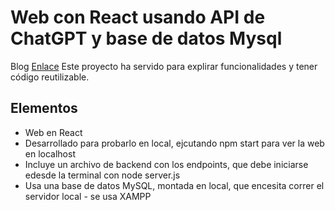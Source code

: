 # Web con React usando API de ChatGPT y base de datos Mysql

Blog [Enlace](https://likonet.es)
Este proyecto ha servido para explirar funcionalidades y tener código reutilizable.

## Elementos

- Web en React
- Desarrollado para probarlo en local, ejcutando npm start para ver la web en localhost
- Incluye un archivo de backend con los endpoints, que debe iniciarse edesde la terminal con node server.js
- Usa una base de datos MySQL, montada en local, que encesita correr el servidor local - se usa XAMPP
